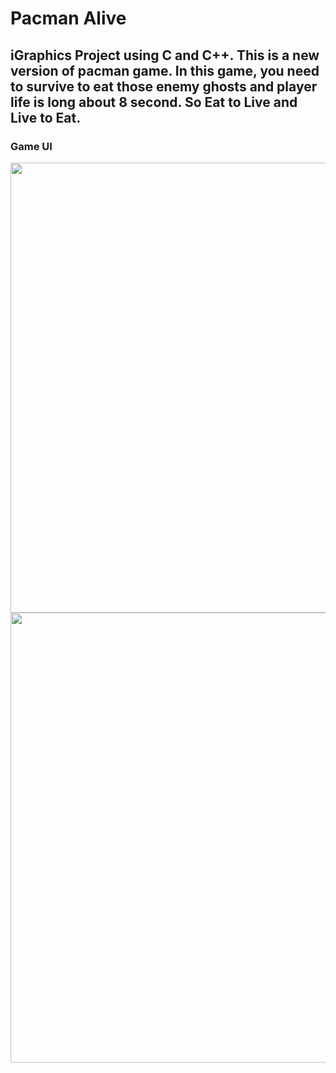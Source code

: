 # Pacman Alive

## iGraphics Project using C and C++. This is a new version of pacman game. In this game, you need to survive to eat those enemy ghosts and player life is long about 8 second. So Eat to Live and Live to Eat.

### Game UI

<img src="https://user-images.githubusercontent.com/34432093/140604958-316acc93-90e2-47db-ade6-13641bd75a7f.PNG" width="720" >

<img src="https://user-images.githubusercontent.com/34432093/140604961-d3c4a7c1-2527-4d9b-8941-e448e3124d6e.PNG" width="720" >
